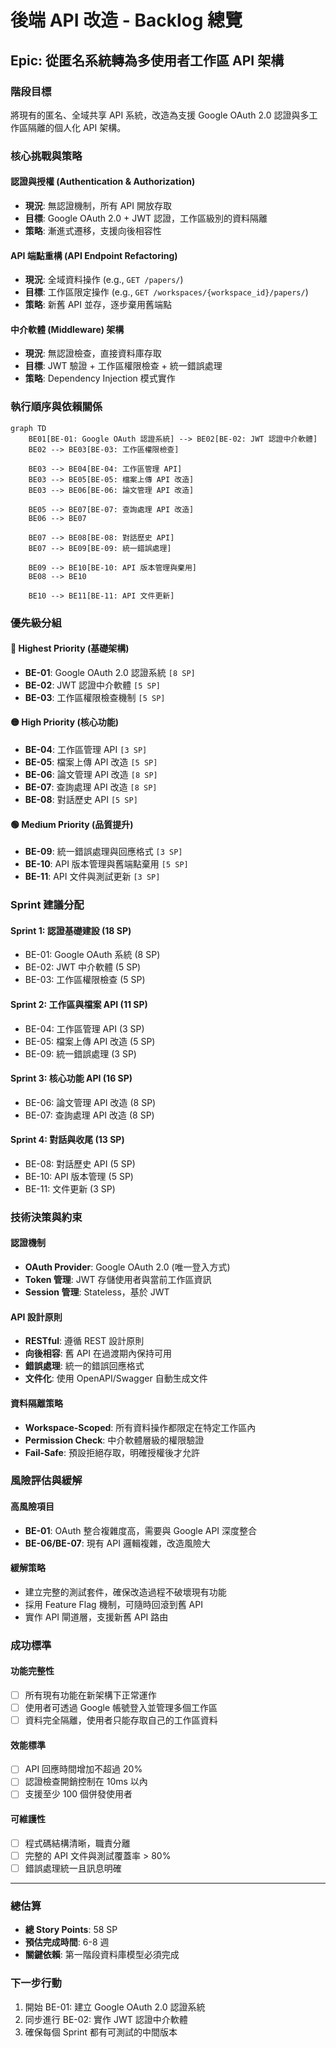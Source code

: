 # 後端 API 改造 - Backlog 總覽

## Epic: 從匿名系統轉為多使用者工作區 API 架構

### 階段目標

將現有的匿名、全域共享 API 系統，改造為支援 Google OAuth 2.0 認證與多工作區隔離的個人化 API 架構。

### 核心挑戰與策略

#### **認證與授權 (Authentication & Authorization)**
- **現況**: 無認證機制，所有 API 開放存取
- **目標**: Google OAuth 2.0 + JWT 認證，工作區級別的資料隔離
- **策略**: 漸進式遷移，支援向後相容性

#### **API 端點重構 (API Endpoint Refactoring)**  
- **現況**: 全域資料操作 (e.g., `GET /papers/`)
- **目標**: 工作區限定操作 (e.g., `GET /workspaces/{workspace_id}/papers/`)
- **策略**: 新舊 API 並存，逐步棄用舊端點

#### **中介軟體 (Middleware) 架構**
- **現況**: 無認證檢查，直接資料庫存取
- **目標**: JWT 驗證 + 工作區權限檢查 + 統一錯誤處理
- **策略**: Dependency Injection 模式實作

### 執行順序與依賴關係

```mermaid
graph TD
    BE01[BE-01: Google OAuth 認證系統] --> BE02[BE-02: JWT 認證中介軟體]
    BE02 --> BE03[BE-03: 工作區權限檢查]
    
    BE03 --> BE04[BE-04: 工作區管理 API]
    BE03 --> BE05[BE-05: 檔案上傳 API 改造]
    BE03 --> BE06[BE-06: 論文管理 API 改造]
    
    BE05 --> BE07[BE-07: 查詢處理 API 改造]
    BE06 --> BE07
    
    BE07 --> BE08[BE-08: 對話歷史 API]
    BE07 --> BE09[BE-09: 統一錯誤處理]
    
    BE09 --> BE10[BE-10: API 版本管理與棄用]
    BE08 --> BE10
    
    BE10 --> BE11[BE-11: API 文件更新]
```

### 優先級分組

#### **🔴 Highest Priority (基礎架構)**
- **BE-01**: Google OAuth 2.0 認證系統 `[8 SP]`
- **BE-02**: JWT 認證中介軟體 `[5 SP]`
- **BE-03**: 工作區權限檢查機制 `[5 SP]`

#### **🟡 High Priority (核心功能)**
- **BE-04**: 工作區管理 API `[3 SP]`
- **BE-05**: 檔案上傳 API 改造 `[5 SP]`
- **BE-06**: 論文管理 API 改造 `[8 SP]`
- **BE-07**: 查詢處理 API 改造 `[8 SP]`
- **BE-08**: 對話歷史 API `[5 SP]`

#### **🟢 Medium Priority (品質提升)**
- **BE-09**: 統一錯誤處理與回應格式 `[3 SP]`
- **BE-10**: API 版本管理與舊端點棄用 `[5 SP]`
- **BE-11**: API 文件與測試更新 `[3 SP]`

### Sprint 建議分配

#### **Sprint 1: 認證基礎建設 (18 SP)**
- BE-01: Google OAuth 系統 (8 SP)
- BE-02: JWT 中介軟體 (5 SP)
- BE-03: 工作區權限檢查 (5 SP)

#### **Sprint 2: 工作區與檔案 API (11 SP)**
- BE-04: 工作區管理 API (3 SP)
- BE-05: 檔案上傳 API 改造 (5 SP)
- BE-09: 統一錯誤處理 (3 SP)

#### **Sprint 3: 核心功能 API (16 SP)**
- BE-06: 論文管理 API 改造 (8 SP)
- BE-07: 查詢處理 API 改造 (8 SP)

#### **Sprint 4: 對話與收尾 (13 SP)**
- BE-08: 對話歷史 API (5 SP)
- BE-10: API 版本管理 (5 SP)
- BE-11: 文件更新 (3 SP)

### 技術決策與約束

#### **認證機制**
- **OAuth Provider**: Google OAuth 2.0 (唯一登入方式)
- **Token 管理**: JWT 存儲使用者與當前工作區資訊
- **Session 管理**: Stateless，基於 JWT

#### **API 設計原則**
- **RESTful**: 遵循 REST 設計原則
- **向後相容**: 舊 API 在過渡期內保持可用
- **錯誤處理**: 統一的錯誤回應格式
- **文件化**: 使用 OpenAPI/Swagger 自動生成文件

#### **資料隔離策略**
- **Workspace-Scoped**: 所有資料操作都限定在特定工作區內
- **Permission Check**: 中介軟體層級的權限驗證
- **Fail-Safe**: 預設拒絕存取，明確授權後才允許

### 風險評估與緩解

#### **高風險項目**
- **BE-01**: OAuth 整合複雜度高，需要與 Google API 深度整合
- **BE-06/BE-07**: 現有 API 邏輯複雜，改造風險大

#### **緩解策略**
- 建立完整的測試套件，確保改造過程不破壞現有功能
- 採用 Feature Flag 機制，可隨時回滾到舊 API
- 實作 API 閘道層，支援新舊 API 路由

### 成功標準

#### **功能完整性**
- [ ] 所有現有功能在新架構下正常運作
- [ ] 使用者可透過 Google 帳號登入並管理多個工作區
- [ ] 資料完全隔離，使用者只能存取自己的工作區資料

#### **效能標準**
- [ ] API 回應時間增加不超過 20%
- [ ] 認證檢查開銷控制在 10ms 以內
- [ ] 支援至少 100 個併發使用者

#### **可維護性**
- [ ] 程式碼結構清晰，職責分離
- [ ] 完整的 API 文件與測試覆蓋率 > 80%
- [ ] 錯誤處理統一且訊息明確

---

### 總估算
- **總 Story Points**: 58 SP
- **預估完成時間**: 6-8 週
- **關鍵依賴**: 第一階段資料庫模型必須完成

### 下一步行動
1. 開始 BE-01: 建立 Google OAuth 2.0 認證系統
2. 同步進行 BE-02: 實作 JWT 認證中介軟體
3. 確保每個 Sprint 都有可測試的中間版本 